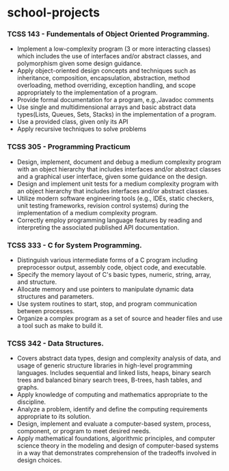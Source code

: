 # school-projects

### TCSS 143 - Fundementals of Object Oriented Programming.
* Implement a low-complexity program (3 or more interacting classes) which includes the use of interfaces and/or abstract classes, and polymorphism given some design guidance.
* Apply object-oriented design concepts and techniques such as inheritance, composition, encapsulation, abstraction, method overloading, method overriding, exception handling, and scope appropriately to the implementation of a program.
* Provide formal documentation for a program, e.g.,Javadoc comments
* Use single and multidimensional arrays and basic abstract data types(Lists, Queues, Sets, Stacks) in the implementation of a program.
* Use a provided class, given only its API
* Apply recursive techniques to solve problems

### TCSS 305 - Programming Practicum
* Design, implement, document and debug a medium complexity program with an object hierarchy that includes interfaces and/or abstract classes and a graphical user interface, given some guidance on the design.
* Design and implement unit tests for a medium complexity program with an object hierarchy that includes interfaces and/or abstract classes.
* Utilize modern software engineering tools (e.g., IDEs, static checkers, unit testing frameworks, revision control systems) during the implementation of a medium complexity program.
* Correctly employ programming language features by reading and interpreting the associated published API documentation.

### TCSS 333 - C for System Programming.
* Distinguish various intermediate forms of a C program including preprocessor output, assembly
code, object code, and executable.
* Specify the memory layout of C's basic types, numeric, string, array, and structure.
* Allocate memory and use pointers to manipulate dynamic data structures and parameters.
* Use system routines to start, stop, and program communication between processes.
* Organize a complex program as a set of source and header files and use a tool such as make to
build it.

### TCSS 342 - Data Structures.
* Covers abstract data types, design and complexity analysis
of data, and usage of generic structure libraries in high-level programming languages.
Includes sequential and linked lists, heaps, binary search trees and balanced binary search
trees, B-trees, hash tables, and graphs.
* Apply knowledge of computing and mathematics appropriate to the discipline.
* Analyze a problem, identify and define the computing requirements appropriate to its
solution.
* Design, implement and evaluate a computer-based system, process, component, or
program to meet desired needs.
* Apply mathematical foundations, algorithmic principles, and computer science theory in
the modeling and design of computer-based systems in a way that demonstrates
comprehension of the tradeoffs involved in design choices.

